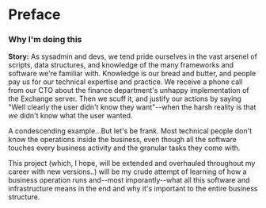 # Preface

### Why I'm doing this

**Story:** As sysadmin and devs, we tend pride ourselves in the vast arsenel of scripts, data structures, and knowledge of the many frameworks and software we're familiar with. Knowledge is our bread and butter, and people pay us for our technical expertise and practice. We receive a phone call from our CTO about the finance department's unhappy  implementation of the Exchange server. Then we scuff it, and justify our actions by saying "Well clearly the user didn't know they want"--when the harsh reality is that *we* didn't know what the user wanted.

A condescending example...But let's be frank. Most technical people don't know the operations inside the business, even though all the software touches every business activity and the granular tasks they come with.

This project (which, I hope, will be extended and overhauled throughout my career with new versions..) will be my crude attempt of learning of how a business operation runs and--most imporantly--what all this software and infrastructure means in the end and why it's important to the entire business structure.
